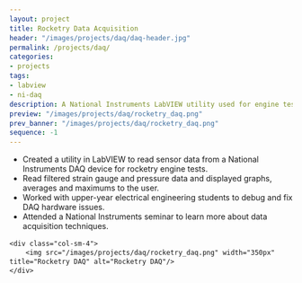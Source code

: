```yaml
---
layout: project
title: Rocketry Data Acquisition
header: "/images/projects/daq/daq-header.jpg"
permalink: /projects/daq/
categories:
- projects
tags:
- labview
- ni-daq
description: A National Instruments LabVIEW utility used for engine tests by the Waterloo Rocketry Team.
preview: "/images/projects/daq/rocketry_daq.png"
prev_banner: "/images/projects/daq/rocketry_daq.png"
sequence: -1
---
```


<div class="row">
    <div class="col-sm-8">
        <ul>
            <li>Created a utility in LabVIEW to read sensor data from a National Instruments DAQ device for rocketry engine tests.</li>
            <li>Read filtered strain gauge and pressure data and displayed graphs, averages and maximums to the user.</li>
            <li>Worked with upper-year electrical engineering students to debug and fix DAQ hardware issues.</li>
            <li>Attended a National Instruments seminar to learn more about data acquisition techniques.</li>
        </ul>
    </div>

    <div class="col-sm-4">
        <img src="/images/projects/daq/rocketry_daq.png" width="350px" title="Rocketry DAQ" alt="Rocketry DAQ"/>
    </div>
</div>